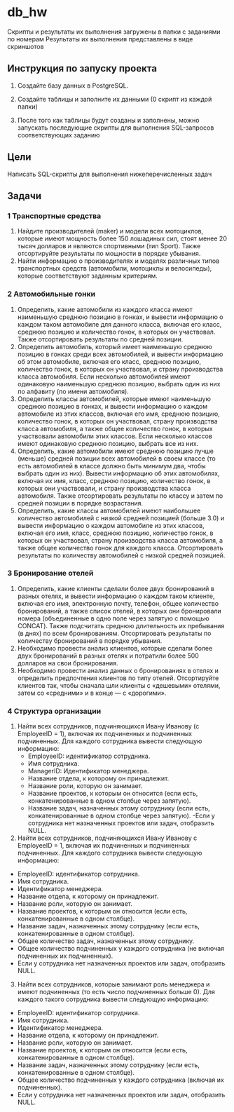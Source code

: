 # db_hw
Скрипты и результаты их выполнения загружены в папки с заданиями по номерам
Результаты их выполнения представлены в виде скриншотов
## Инструкция по запуску проекта

1. Создайте базу данных в PostgreSQL.

2. Создайте таблицы и заполните их данными (0 скрипт из каждой папки) 

3. После того как таблицы будут созданы и заполнены, можно запускать последующие скрипты для выполнения SQL-запросов соответствующих заданию
## Цели
Написать SQL-скрипты для выполнения нижеперечисленных задач
## Задачи
### 1 Транспортные средства
1. Найдите производителей (maker) и модели всех мотоциклов, которые имеют мощность более 150 лошадиных сил, стоят менее 20 тысяч долларов и являются спортивными (тип Sport). Также отсортируйте результаты по мощности в порядке убывания.
2. Найти информацию о производителях и моделях различных типов транспортных средств (автомобили, мотоциклы и велосипеды), которые соответствуют заданным критериям.
   
### 2 Автомобильные гонки
1. Определить, какие автомобили из каждого класса имеют наименьшую среднюю позицию в гонках, и вывести информацию о каждом таком автомобиле для данного класса, включая его класс, среднюю позицию и количество гонок, в которых он участвовал. Также отсортировать результаты по средней позиции.
2. Определить автомобиль, который имеет наименьшую среднюю позицию в гонках среди всех автомобилей, и вывести информацию об этом автомобиле, включая его класс, среднюю позицию, количество гонок, в которых он участвовал, и страну производства класса автомобиля. Если несколько автомобилей имеют одинаковую наименьшую среднюю позицию, выбрать один из них по алфавиту (по имени автомобиля).
3. Определить классы автомобилей, которые имеют наименьшую среднюю позицию в гонках, и вывести информацию о каждом автомобиле из этих классов, включая его имя, среднюю позицию, количество гонок, в которых он участвовал, страну производства класса автомобиля, а также общее количество гонок, в которых участвовали автомобили этих классов. Если несколько классов имеют одинаковую среднюю позицию, выбрать все из них.
4. Определить, какие автомобили имеют среднюю позицию лучше (меньше) средней позиции всех автомобилей в своем классе (то есть автомобилей в классе должно быть минимум два, чтобы выбрать один из них). Вывести информацию об этих автомобилях, включая их имя, класс, среднюю позицию, количество гонок, в которых они участвовали, и страну производства класса автомобиля. Также отсортировать результаты по классу и затем по средней позиции в порядке возрастания.
5. Определить, какие классы автомобилей имеют наибольшее количество автомобилей с низкой средней позицией (больше 3.0) и вывести информацию о каждом автомобиле из этих классов, включая его имя, класс, среднюю позицию, количество гонок, в которых он участвовал, страну производства класса автомобиля, а также общее количество гонок для каждого класса. Отсортировать результаты по количеству автомобилей с низкой средней позицией.

### 3 Бронирование отелей
1. Определить, какие клиенты сделали более двух бронирований в разных отелях, и вывести информацию о каждом таком клиенте, включая его имя, электронную почту, телефон, общее количество бронирований, а также список отелей, в которых они бронировали номера (объединенные в одно поле через запятую с помощью CONCAT). Также подсчитать среднюю длительность их пребывания (в днях) по всем бронированиям. Отсортировать результаты по количеству бронирований в порядке убывания.
2. Необходимо провести анализ клиентов, которые сделали более двух бронирований в разных отелях и потратили более 500 долларов на свои бронирования.
3. Необходимо провести анализ данных о бронированиях в отелях и определить предпочтения клиентов по типу отелей. Отсортируйте клиентов так, чтобы сначала шли клиенты с «дешевыми» отелями, затем со «средними» и в конце — с «дорогими».
   
### 4 Структура организации
1. Найти всех сотрудников, подчиняющихся Ивану Иванову (с EmployeeID = 1), включая их подчиненных и подчиненных подчиненных. Для каждого сотрудника вывести следующую информацию:
    - EmployeeID: идентификатор сотрудника.
    - Имя сотрудника.
    - ManagerID: Идентификатор менеджера.
    - Название отдела, к которому он принадлежит.
    - Название роли, которую он занимает.
    - Название проектов, к которым он относится (если есть, конкатенированные в одном столбце через запятую).
    - Название задач, назначенных этому сотруднику (если есть, конкатенированные в одном столбце через запятую).
  -Если у сотрудника нет назначенных проектов или задач, отобразить NULL.
2. Найти всех сотрудников, подчиняющихся Ивану Иванову с EmployeeID = 1, включая их подчиненных и подчиненных подчиненных. Для каждого сотрудника вывести следующую информацию:
  - EmployeeID: идентификатор сотрудника.
  - Имя сотрудника.
  - Идентификатор менеджера.
  - Название отдела, к которому он принадлежит.
  - Название роли, которую он занимает.
  - Название проектов, к которым он относится (если есть, конкатенированные в одном столбце).
  - Название задач, назначенных этому сотруднику (если есть, конкатенированные в одном столбце).
  - Общее количество задач, назначенных этому сотруднику.
  - Общее количество подчиненных у каждого сотрудника (не включая подчиненных их подчиненных).
  - Если у сотрудника нет назначенных проектов или задач, отобразить NULL.
3. Найти всех сотрудников, которые занимают роль менеджера и имеют подчиненных (то есть число подчиненных больше 0). Для каждого такого сотрудника вывести следующую информацию:

- EmployeeID: идентификатор сотрудника.
- Имя сотрудника.
- Идентификатор менеджера.
- Название отдела, к которому он принадлежит.
- Название роли, которую он занимает.
- Название проектов, к которым он относится (если есть, конкатенированные в одном столбце).
- Название задач, назначенных этому сотруднику (если есть, конкатенированные в одном столбце).
- Общее количество подчиненных у каждого сотрудника (включая их подчиненных).
- Если у сотрудника нет назначенных проектов или задач, отобразить NULL.
